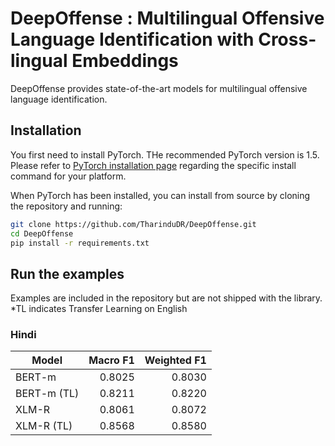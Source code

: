 # DeepOffense : Multilingual Offensive Language Identification with Cross-lingual Embeddings

DeepOffense provides state-of-the-art models for multilingual offensive language identification.

## Installation
You first need to install PyTorch. THe recommended PyTorch version is 1.5.
Please refer to [PyTorch installation page](https://pytorch.org/get-started/locally/#start-locally) regarding the specific install command for your platform.

When PyTorch has been installed, you can install from source by cloning the repository and running:

```bash
git clone https://github.com/TharinduDR/DeepOffense.git
cd DeepOffense
pip install -r requirements.txt
```

## Run the examples
Examples are included in the repository but are not shipped with the library.
*TL indicates Transfer Learning on English 
### Hindi

| Model    |   Macro F1    |  Weighted F1 |
|----------|--------------:|-------------:|
| BERT-m   |    0.8025     |   0.8030     |
| BERT-m (TL) |    0.8211  |   0.8220     |
| XLM-R    | 0.8061        |   0.8072     |
| XLM-R  (TL) | 0.8568        |   0.8580     |